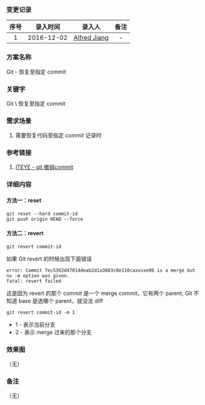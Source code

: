 ### 变更记录

| 序号 | 录入时间 | 录入人 | 备注 |
|:--------:|:--------:|:--------:|:--------:|
| 1 | 2016-12-02 | [Alfred Jiang](https://github.com/viktyz) | - |

### 方案名称

Git - 恢复至指定 commit

### 关键字

Git \ 恢复至指定 commit

### 需求场景

1. 需要恢复代码至指定 commit 记录时

### 参考链接

1. [ITEYE - git 撤销commit](http://zhyq0826.iteye.com/blog/1671638)

### 详细内容

#### 方法一：reset

```shell
git reset --hard commit-id
git push origin HEAD --force
```

#### 方法二：revert

```shell
git revert commit-id
```

如果 Git revert 的时候出现下面错误

```shell
error: Commit 7ec5362d47014deab2d1a3603c0e110caxxxxe06 is a merge but no -m option was given.
fatal: revert failed
```

这是因为 revert 的那个 commit 是一个 merge commit，它有两个 parent, Git 不知道 base 是选哪个 parent，就没法 diff

```shell
git revert commit-id -m 1
```

* 1 - 表示当前分支
* 2 - 表示 merge 过来的那个分支

### 效果图
（无）

### 备注
（无）
